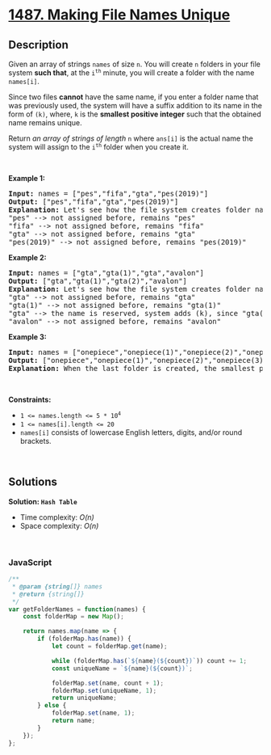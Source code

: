 # [1487. Making File Names Unique](https://leetcode.com/problems/making-file-names-unique)

## Description

<div class="_1l1MA" data-track-load="description_content"><p>Given an array of strings <code>names</code> of size <code>n</code>. You will create <code>n</code> folders in your file system <strong>such that</strong>, at the <code>i<sup>th</sup></code> minute, you will create a folder with the name <code>names[i]</code>.</p>

<p>Since two files <strong>cannot</strong> have the same name, if you enter a folder name that was previously used, the system will have a suffix addition to its name in the form of <code>(k)</code>, where, <code>k</code> is the <strong>smallest positive integer</strong> such that the obtained name remains unique.</p>

<p>Return <em>an array of strings of length </em><code>n</code> where <code>ans[i]</code> is the actual name the system will assign to the <code>i<sup>th</sup></code> folder when you create it.</p>

<p>&nbsp;</p>
<p><strong class="example">Example 1:</strong></p>

<pre><strong>Input:</strong> names = ["pes","fifa","gta","pes(2019)"]
<strong>Output:</strong> ["pes","fifa","gta","pes(2019)"]
<strong>Explanation:</strong> Let's see how the file system creates folder names:
"pes" --&gt; not assigned before, remains "pes"
"fifa" --&gt; not assigned before, remains "fifa"
"gta" --&gt; not assigned before, remains "gta"
"pes(2019)" --&gt; not assigned before, remains "pes(2019)"
</pre>

<p><strong class="example">Example 2:</strong></p>

<pre><strong>Input:</strong> names = ["gta","gta(1)","gta","avalon"]
<strong>Output:</strong> ["gta","gta(1)","gta(2)","avalon"]
<strong>Explanation:</strong> Let's see how the file system creates folder names:
"gta" --&gt; not assigned before, remains "gta"
"gta(1)" --&gt; not assigned before, remains "gta(1)"
"gta" --&gt; the name is reserved, system adds (k), since "gta(1)" is also reserved, systems put k = 2. it becomes "gta(2)"
"avalon" --&gt; not assigned before, remains "avalon"
</pre>

<p><strong class="example">Example 3:</strong></p>

<pre><strong>Input:</strong> names = ["onepiece","onepiece(1)","onepiece(2)","onepiece(3)","onepiece"]
<strong>Output:</strong> ["onepiece","onepiece(1)","onepiece(2)","onepiece(3)","onepiece(4)"]
<strong>Explanation:</strong> When the last folder is created, the smallest positive valid k is 4, and it becomes "onepiece(4)".
</pre>

<p>&nbsp;</p>
<p><strong>Constraints:</strong></p>

<ul>
	<li><code>1 &lt;= names.length &lt;= 5 * 10<sup>4</sup></code></li>
	<li><code>1 &lt;= names[i].length &lt;= 20</code></li>
	<li><code>names[i]</code> consists of lowercase English letters, digits, and/or round brackets.</li>
</ul>
</div>

<p>&nbsp;</p>

## Solutions

**Solution: `Hash Table`**
- Time complexity: <em>O(n)</em>
- Space complexity: <em>O(n)</em>

<p>&nbsp;</p>

### **JavaScript**

```js
/**
 * @param {string[]} names
 * @return {string[]}
 */
var getFolderNames = function(names) {
    const folderMap = new Map();

    return names.map(name => {
        if (folderMap.has(name)) {
            let count = folderMap.get(name);

            while (folderMap.has(`${name}(${count})`)) count += 1;
            const uniqueName = `${name}(${count})`;

            folderMap.set(name, count + 1);
            folderMap.set(uniqueName, 1);
            return uniqueName;
        } else {
            folderMap.set(name, 1);
            return name;
        }
    });
};
```
